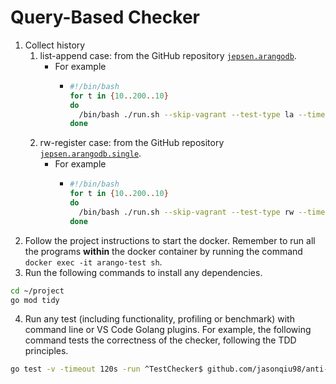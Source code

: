 # Query-Based Checker

1. Collect history
   1. list-append case: from the GitHub repository [`jepsen.arangodb`](https://github.com/jasonqiu98/jepsen.arangodb).
      - For example
        - ```bash
          #!/bin/bash
          for t in {10..200..10}
          do
            /bin/bash ./run.sh --skip-vagrant --test-type la --time-limit ${t} -r 10 --concurrency 20 --key-count 5 --min-txn-length 4 --max-txn-length 8 --max-writes-per-key 3 --nemesis-type noop
          done
          ```
   2. rw-register case: from the GitHub repository [`jepsen.arangodb.single`](https://github.com/jasonqiu98/jepsen.arangodb.single).
      - For example
        - ```bash
          #!/bin/bash
          for t in {10..200..10}
          do
            /bin/bash ./run.sh --skip-vagrant --test-type rw --time-limit ${t} -r 10 --concurrency 20 --key-count 5 --min-txn-length 4 --max-txn-length 8 --max-writes-per-key 3 --nemesis-type noop
          done
          ```
2. Follow the project instructions to start the docker. Remember to run all the programs **within** the docker container by running the command `docker exec -it arango-test sh`.
3. Run the following commands to install any dependencies.

```bash
cd ~/project
go mod tidy
```

4. Run any test (including functionality, profiling or benchmark) with command line or VS Code Golang plugins. For example, the following command tests the correctness of the checker, following the TDD principles.

```bash
go test -v -timeout 120s -run ^TestChecker$ github.com/jasonqiu98/anti-pattern-graph-checker-single/go-graph-checker/list_append
```
